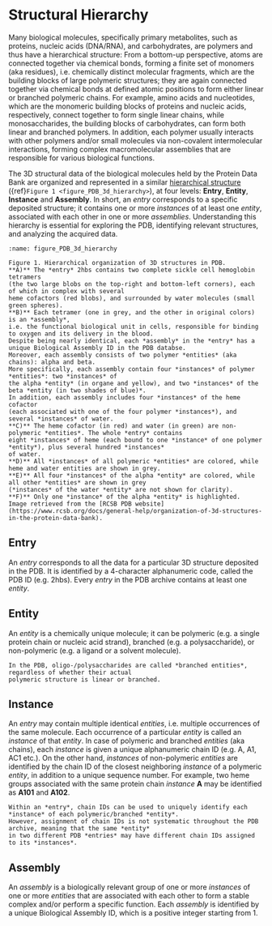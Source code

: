 # Structural Hierarchy
Many biological molecules, specifically primary metabolites, such as proteins, nucleic acids (DNA/RNA), 
and carbohydrates, are polymers and thus have a hierarchical structure: 
From a bottom-up perspective, atoms are connected together via chemical bonds, 
forming a finite set of monomers (aka residues), i.e. chemically distinct molecular fragments,
which are the building blocks of large polymeric structures; they are again connected together
via chemical bonds at defined atomic positions to form either linear or branched polymeric chains.
For example, amino acids and nucleotides, which are the monomeric building blocks of proteins and nucleic acids,
respectively, connect together to form single linear chains, while monosaccharides, the building blocks of
carbohydrates, can form both linear and branched polymers. In addition, each polymer usually interacts with
other polymers and/or small molecules via non-covalent intermolecular interactions, 
forming complex macromolecular assemblies that are responsible for various biological functions.  

The 3D structural data of the biological molecules held by the Protein Data Bank are organized 
and represented in a similar 
[hierarchical structure](https://www.rcsb.org/docs/general-help/organization-of-3d-structures-in-the-protein-data-bank) 
({ref}`Figure 1 <figure_PDB_3d_hierarchy>`), at four levels: **Entry**, **Entity**, **Instance** and **Assembly**. 
In short, an *entry* corresponds to a specific deposited structure; it contains one or more *instances* of
at least one *entity*, associated with each other in one or more *assemblies*. 
Understanding this hierarchy is essential for exploring the PDB, 
identifying relevant structures, and analyzing the acquired data.

```{figure} https://cdn.rcsb.org/rcsb-pdb/content/5fc537b03fb4b83beba83b23/Organization.jpg
:name: figure_PDB_3d_hierarchy

Figure 1. Hierarchical organization of 3D structures in PDB. 
**A)** The *entry* 2hbs contains two complete sickle cell hemoglobin tetramers 
(the two large blobs on the top-right and bottom-left corners), each of which in complex with several 
heme cofactors (red blobs), and surrounded by water molecules (small green spheres).
**B)** Each tetramer (one in grey, and the other in original colors) is an *assembly*, 
i.e. the functional biological unit in cells, responsible for binding to oxygen and its delivery in the blood.
Despite being nearly identical, each *assembly* in the *entry* has a unique Biological Assembly ID in the PDB databse. 
Moreover, each assembly consists of two polymer *entities* (aka chains): alpha and beta. 
More specifically, each assembly contain four *instances* of polymer *entities*: two *instances* of 
the alpha *entity* (in organe and yellow), and two *instances* of the beta *entity (in two shades of blue)*. 
In addition, each assembly includes four *instances* of the heme cofactor 
(each associated with one of the four polymer *instances*), and several *instances* of water.
**C)** The heme cofactor (in red) and water (in green) are non-polymeric *entities*. The whole *entry* contains 
eight *instances* of heme (each bound to one *instance* of one polymer *entity*), plus several hundred *instances*
of water.
**D)** All *instances* of all polymeric *entities* are colored, while heme and water entities are shown in grey.
**E)** All four *instances* of the alpha *entity* are colored, while all other *entities* are shown in grey
(*instances* of the water *entity* are not shown for clarity).
**F)** Only one *instance* of the alpha *entity* is highlighted.
Image retrieved from the [RCSB PDB website](https://www.rcsb.org/docs/general-help/organization-of-3d-structures-in-the-protein-data-bank).
```

## Entry
An *entry* corresponds to all the data for a particular 3D structure deposited in the PDB. It is identified 
by a 4-character alphanumeric code, called the PDB ID (e.g. 2hbs). 
Every *entry* in the PDB archive contains at least one *entity*.

## Entity
An *entity* is a chemically unique molecule; 
it can be polymeric (e.g. a single protein chain or nucleic acid strand), 
branched (e.g. a polysaccharide), or non-polymeric (e.g. a ligand or a solvent molecule).

```{note}
In the PDB, oligo-/polysaccharides are called *branched entities*, regardless of whether their actual 
polymeric structure is linear or branched.
```

## Instance
An *entry* may contain multiple identical *entities*, i.e. multiple occurrences of the same molecule.
Each occurrence of a particular *entity* is called an *instance* of that *entity*.
In case of polymeric and branched *entities* (aka chains), each *instance* is given a unique alphanumeric chain ID (e.g. A, A1, AC1 etc.).
On the other hand, *instances* of non-polymeric *entities* are identified by the chain ID of the closest 
neighboring *instance* of a polymeric *entity*, in addition to a unique sequence number. 
For example, two heme groups associated with the same protein chain *instance* **A** 
may be identified as **A101** and **A102**.

```{note}
Within an *entry*, chain IDs can be used to uniquely identify each *instance* of each polymeric/branched *entity*.
However, assignment of chain IDs is not systematic throughout the PDB archive, meaning that the same *entity*
in two different PDB *entries* may have different chain IDs assigned to its *instances*.
```

## Assembly
An *assembly* is a biologically relevant group of one or more *instances* of one or more *entities* that are
associated with each other to form a stable complex and/or perform a specific function. Each *assembly* is
identified by a unique Biological Assembly ID, which is a positive integer starting from 1. 
